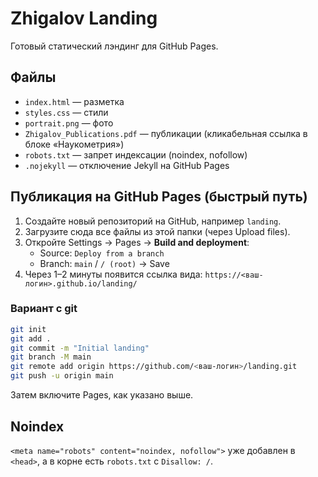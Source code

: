 # Zhigalov Landing

Готовый статический лэндинг для GitHub Pages.

## Файлы
- `index.html` — разметка
- `styles.css` — стили
- `portrait.png` — фото
- `Zhigalov_Publications.pdf` — публикации (кликабельная ссылка в блоке «Наукометрия»)
- `robots.txt` — запрет индексации (noindex, nofollow)
- `.nojekyll` — отключение Jekyll на GitHub Pages

## Публикация на GitHub Pages (быстрый путь)
1. Создайте новый репозиторий на GitHub, например `landing`.
2. Загрузите сюда все файлы из этой папки (через Upload files).
3. Откройте Settings → Pages → **Build and deployment**:
   - Source: `Deploy from a branch`
   - Branch: `main` / `/ (root)` → Save
4. Через 1–2 минуты появится ссылка вида: `https://<ваш-логин>.github.io/landing/`

### Вариант с git
```bash
git init
git add .
git commit -m "Initial landing"
git branch -M main
git remote add origin https://github.com/<ваш-логин>/landing.git
git push -u origin main
```
Затем включите Pages, как указано выше.

## Noindex
`<meta name="robots" content="noindex, nofollow">` уже добавлен в `<head>`, а в корне есть `robots.txt` с `Disallow: /`.
